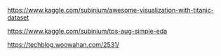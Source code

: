 https://www.kaggle.com/subinium/awesome-visualization-with-titanic-dataset

https://www.kaggle.com/subinium/tps-aug-simple-eda


https://techblog.woowahan.com/2531/

